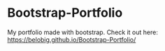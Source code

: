 # Bootstrap-Portfolio
My portfolio made with bootstrap.
Check it out here: https://belobig.github.io/Bootstrap-Portfolio/
